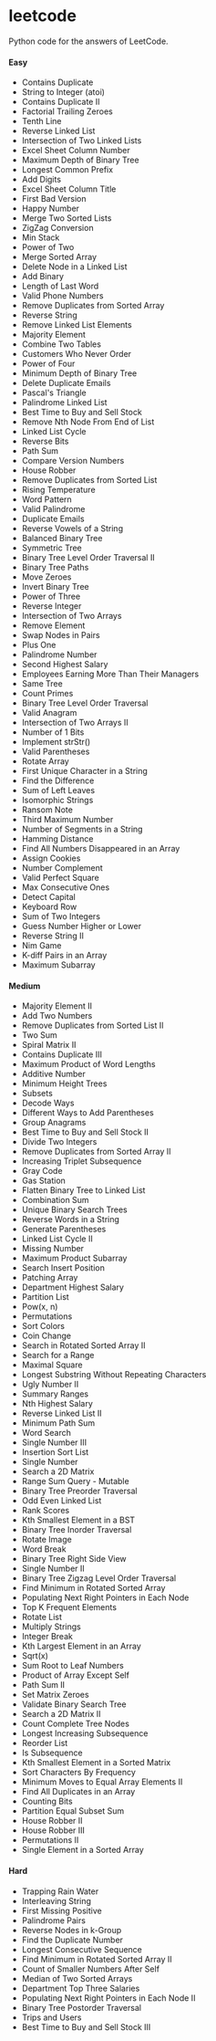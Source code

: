 # leetcode
Python code for the answers of LeetCode.

#### Easy
- Contains Duplicate
- String to Integer (atoi)
- Contains Duplicate II
- Factorial Trailing Zeroes
- Tenth Line
- Reverse Linked List
- Intersection of Two Linked Lists
- Excel Sheet Column Number
- Maximum Depth of Binary Tree
- Longest Common Prefix
- Add Digits
- Excel Sheet Column Title
- First Bad Version
- Happy Number
- Merge Two Sorted Lists
- ZigZag Conversion
- Min Stack
- Power of Two
- Merge Sorted Array
- Delete Node in a Linked List
- Add Binary
- Length of Last Word
- Valid Phone Numbers
- Remove Duplicates from Sorted Array
- Reverse String
- Remove Linked List Elements
- Majority Element
- Combine Two Tables
- Customers Who Never Order
- Power of Four
- Minimum Depth of Binary Tree
- Delete Duplicate Emails
- Pascal's Triangle
- Palindrome Linked List
- Best Time to Buy and Sell Stock
- Remove Nth Node From End of List
- Linked List Cycle
- Reverse Bits
- Path Sum
- Compare Version Numbers
- House Robber
- Remove Duplicates from Sorted List
- Rising Temperature
- Word Pattern
- Valid Palindrome
- Duplicate Emails
- Reverse Vowels of a String
- Balanced Binary Tree
- Symmetric Tree
- Binary Tree Level Order Traversal II
- Binary Tree Paths
- Move Zeroes
- Invert Binary Tree
- Power of Three
- Reverse Integer
- Intersection of Two Arrays
- Remove Element
- Swap Nodes in Pairs
- Plus One
- Palindrome Number
- Second Highest Salary
- Employees Earning More Than Their Managers
- Same Tree
- Count Primes
- Binary Tree Level Order Traversal
- Valid Anagram
- Intersection of Two Arrays II
- Number of 1 Bits
- Implement strStr()
- Valid Parentheses
- Rotate Array
- First Unique Character in a String
- Find the Difference
- Sum of Left Leaves
- Isomorphic Strings
- Ransom Note
- Third Maximum Number
- Number of Segments in a String
- Hamming Distance
- Find All Numbers Disappeared in an Array
- Assign Cookies
- Number Complement
- Valid Perfect Square
- Max Consecutive Ones
- Detect Capital
- Keyboard Row
- Sum of Two Integers
- Guess Number Higher or Lower
- Reverse String II
- Nim Game
- K-diff Pairs in an Array
- Maximum Subarray

#### Medium
- Majority Element II
- Add Two Numbers
- Remove Duplicates from Sorted List II
- Two Sum
- Spiral Matrix II
- Contains Duplicate III
- Maximum Product of Word Lengths
- Additive Number
- Minimum Height Trees
- Subsets
- Decode Ways
- Different Ways to Add Parentheses
- Group Anagrams
- Best Time to Buy and Sell Stock II
- Divide Two Integers
- Remove Duplicates from Sorted Array II
- Increasing Triplet Subsequence
- Gray Code
- Gas Station
- Flatten Binary Tree to Linked List
- Combination Sum
- Unique Binary Search Trees
- Reverse Words in a String
- Generate Parentheses
- Linked List Cycle II
- Missing Number
- Maximum Product Subarray
- Search Insert Position
- Patching Array
- Department Highest Salary
- Partition List
- Pow(x, n)
- Permutations
- Sort Colors
- Coin Change
- Search in Rotated Sorted Array II
- Search for a Range
- Maximal Square
- Longest Substring Without Repeating Characters
- Ugly Number II
- Summary Ranges
- Nth Highest Salary
- Reverse Linked List II
- Minimum Path Sum
- Word Search
- Single Number III
- Insertion Sort List
- Single Number
- Search a 2D Matrix
- Range Sum Query - Mutable
- Binary Tree Preorder Traversal
- Odd Even Linked List
- Rank Scores
- Kth Smallest Element in a BST
- Binary Tree Inorder Traversal
- Rotate Image
- Word Break
- Binary Tree Right Side View
- Single Number II
- Binary Tree Zigzag Level Order Traversal
- Find Minimum in Rotated Sorted Array
- Populating Next Right Pointers in Each Node
- Top K Frequent Elements
- Rotate List
- Multiply Strings
- Integer Break
- Kth Largest Element in an Array
- Sqrt(x)
- Sum Root to Leaf Numbers
- Product of Array Except Self
- Path Sum II
- Set Matrix Zeroes
- Validate Binary Search Tree
- Search a 2D Matrix II
- Count Complete Tree Nodes
- Longest Increasing Subsequence
- Reorder List
- Is Subsequence
- Kth Smallest Element in a Sorted Matrix
- Sort Characters By Frequency
- Minimum Moves to Equal Array Elements II
- Find All Duplicates in an Array
- Counting Bits
- Partition Equal Subset Sum
- House Robber II
- House Robber III
- Permutations II
- Single Element in a Sorted Array

#### Hard
- Trapping Rain Water
- Interleaving String
- First Missing Positive
- Palindrome Pairs
- Reverse Nodes in k-Group
- Find the Duplicate Number
- Longest Consecutive Sequence
- Find Minimum in Rotated Sorted Array II
- Count of Smaller Numbers After Self
- Median of Two Sorted Arrays
- Department Top Three Salaries
- Populating Next Right Pointers in Each Node II
- Binary Tree Postorder Traversal
- Trips and Users
- Best Time to Buy and Sell Stock III
